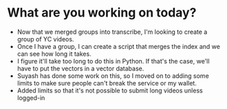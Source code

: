 
# What are you working on today?

- Now that we merged groups into transcribe, I'm looking to create a group of YC videos.
- Once I have a group, I can create a script that merges the index and we can see how long it takes.
- I figure it'll take too long to do this in Python. If that's the case, we'll have to put the vectors in a vector database.
- Suyash has done some work on this, so I moved on to adding some limits to make sure people can't
  break the service or my wallet.
- Added limits so that it's not possible to submit long videos unless logged-in
